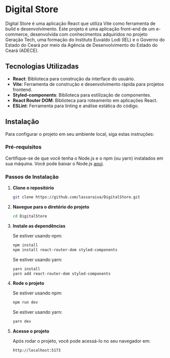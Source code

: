 # Digital Store

Digital Store é uma aplicação React que utiliza Vite como ferramenta de build e desenvolvimento. Este projeto é uma aplicação front-end de um e-commerce, desenvolvida com conhecimentos adquiridos no
projeto Geração Tech, uma formação do Instituto Euvaldo Lodi (IEL) e o Governo do Estado do Ceará por meio da Agência de Desenvolvimento do Estado do Ceará (ADECE).

## Tecnologias Utilizadas

- **React**: Biblioteca para construção da interface do usuário.
- **Vite**: Ferramenta de construção e desenvolvimento rápida para projetos frontend.
- **Styled-components**: Biblioteca para estilização de componentes.
- **React Router DOM**: Biblioteca para roteamento em aplicações React.
- **ESLint**: Ferramenta para linting e análise estática do código.

## Instalação

Para configurar o projeto em seu ambiente local, siga estas instruções:

### Pré-requisitos

Certifique-se de que você tenha o Node.js e o npm (ou yarn) instalados em sua máquina. Você pode baixar o Node.js [aqui](https://nodejs.org/).

### Passos de Instalação

1. **Clone o repositório**

   ```bash
   git clone https://github.com/lassaraiva/DigitalStore.git
2. **Navegue para o diretório do projeto**
   ```bash
   cd DigitalStore
3. **Instale as dependências**

   Se estiver usando npm:
   ```bash
   npm install
   npm install react-router-dom styled-components
   ```
   Se estiver usando yarn:
   ```bash
   yarn install
   yarn add react-router-dom styled-components
   ```

4. **Rode o projeto**
   
   Se estiver usando npm:
   ```bash
   npm run dev
   ```
   Se estiver usando yarn:
   ```bash
   yarn dev
   
5. **Acesse o projeto**

   Após rodar o projeto, você pode acessá-lo no seu navegador em:
   ```bash
   http://localhost:5173
